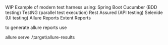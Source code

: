 WIP
Example of modern test harness using:
Spring Boot
Cucumber (BDD testing)
TestNG (parallel test execution)
Rest Assured (API testing)
Selenide (UI testing)
Allure Reports
Extent Reports

to generate allure reports use

allure serve .\target\allure-results